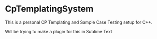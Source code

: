 # CpTemplatingSystem

This is a personal CP Templating and Sample Case Testing setup for C++.

Will be trying to make a plugin for this in Sublime Text 
